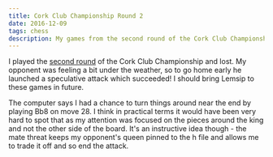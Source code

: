 ```yaml
---
title: Cork Club Championship Round 2
date: 2016-12-09
tags: chess
description: My games from the second round of the Cork Club Championship for the 2016-2017 season
---
```


I played the [second round](http://www.gerardcondon.com/chess/cork-club-championship-2016-2017/819-condon-gerard-2.html) of the Cork Club Championship and lost.
My opponent was feeling a bit under the weather, so to go home early he launched a speculative attack which succeeded!
I should bring Lemsip to these games in future.

The computer says I had a chance to turn things around near the end by playing Bb8 on move 28. 
I think in practical terms it would have been very hard to spot that as my attention was focused on the pieces around the king and not the other side of the board. 
It's an instructive idea though - the mate threat keeps my opponent's queen pinned to the h file and allows me to trade it off and so end the attack.
